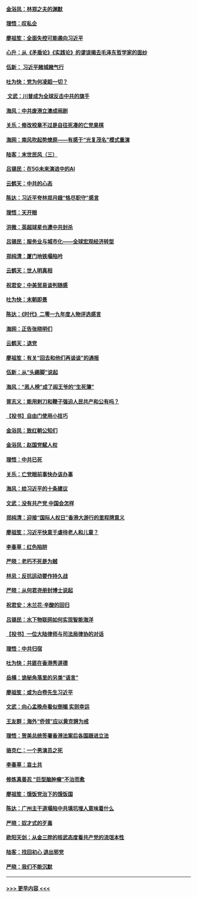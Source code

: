#### [金浴凤：林郑之夫的渊默](../pages/nsc993/n11737735.md?t=12221955) 
#### [理悟：叹私企](../pages/nsc993/n11737715.md?t=12221955) 
#### [廖祖笙：全面失控可能袭向习近平](../pages/nsc993/n11737704.md?t=12221955) 
#### [心升：从《矛盾论》《实践论》的谬误揭去毛泽东哲学家的面纱](../pages/nsc993/n11736962.md?t=12221955) 
#### [伍新： 习近平赌城赌气行](../pages/nsc993/n11736929.md?t=12221955) 
#### [吐为快：党为何凌蹈一切？](../pages/nsc993/n11736915.md?t=12221955) 
#### [ 文武：川普成为全球反击中共的旗手](../pages/nsc993/n11736882.md?t=12221955) 
#### [海风：中共废港立澳成闹剧](../pages/nsc993/n11735857.md?t=12221955) 
#### [关乐：修改校章不过是自往死凑的亡党臭棋](../pages/nsc993/n11735097.md?t=12221955) 
#### [海网：南风吹起势燎原——有感于“光复茂名”模式重演](../pages/nsc993/n11732308.md?t=12221955) 
#### [陆客：末世民风（三）](../pages/nsc993/n11732211.md?t=12221955) 
#### [吕锡民：在5G未来演进中的AI](../pages/nsc993/n11730010.md?t=12221955) 
#### [云鹤天：中共的心态](../pages/nsc993/n11729906.md?t=12221955) 
#### [陈达：习近平夸林郑月娥“恪尽职守”感言](../pages/nsc993/n11729881.md?t=12221955) 
#### [理悟：天开眼](../pages/nsc993/n11729699.md?t=12221955) 
#### [洪微：英超球星也遭中共封杀](../pages/nsc993/n11727243.md?t=12221955) 
#### [吕锡民：服务业与城市化——全球宏观经济转型](../pages/nsc993/n11725845.md?t=12221955) 
#### [郑纯清：厦门地铁塌陷吟](../pages/nsc993/n11725813.md?t=12221955) 
#### [云鹤天：世人明真相](../pages/nsc993/n11725621.md?t=12221955) 
#### [祝君安：中美贸易谈判随感](../pages/nsc993/n11725609.md?t=12221955) 
#### [吐为快：末朝即景](../pages/nsc993/n11723365.md?t=12221955) 
#### [陈达：《时代》二零一九年度人物评选感言](../pages/nsc993/n11723337.md?t=12221955) 
#### [海网：正告张晓明们](../pages/nsc993/n11723228.md?t=12221955) 
#### [云鹤天：退党](../pages/nsc993/n11723056.md?t=12221955) 
#### [廖祖笙：有关“回去和他们再谈谈”的通报](../pages/nsc993/n11722442.md?t=12221955) 
#### [伍新：从“头踢脚”说起](../pages/nsc993/n11722429.md?t=12221955) 
#### [海风：“恶人榜”成了阎王爷的“生死簿”](../pages/nsc993/n11722272.md?t=12221955) 
#### [胥志义：能用剌刀和鞭子强迫人民共产和公有吗？](../pages/nsc993/n11720569.md?t=12221955) 
#### [【投书】自由门使用小技巧](../pages/nsc993/n11720180.md?t=12221955) 
#### [金浴凤：致红朝公知们](../pages/nsc993/n11720563.md?t=12221955) 
#### [金浴凤：赵国党赋人权](../pages/nsc993/n11720533.md?t=12221955) 
#### [理悟：中共已死](../pages/nsc993/n11720233.md?t=12221955) 
#### [关乐：亡党眼前事快办该办事](../pages/nsc993/n11719160.md?t=12221955) 
#### [海风：给习近平的十条建议](../pages/nsc993/n11717616.md?t=12221955) 
#### [文武：没有共产党 中国会怎样](../pages/nsc993/n11717584.md?t=12221955) 
#### [郑纯清：迎接“国际人权日”香港大游行的里程牌意义](../pages/nsc993/n11717417.md?t=12221955) 
#### [廖祖笙：习近平快意于虐待老人和儿童？](../pages/nsc993/n11715313.md?t=12221955) 
#### [李春草：红色陷阱](../pages/nsc993/n11715029.md?t=12221955) 
#### [严晓：老朽不死是为贼](../pages/nsc993/n11712910.md?t=12221955) 
#### [林忌：反抗运动要作持久战](../pages/nsc993/n11712623.md?t=12221955) 
#### [严晓：从何君尧册封博士说起](../pages/nsc993/n11712465.md?t=12221955) 
#### [祝君安：木兰花·辛酸的回归](../pages/nsc993/n11712381.md?t=12221955) 
#### [吕锡民：水下物联网如何实现智能海洋](../pages/nsc993/n11711158.md?t=12221955) 
#### [【投书】一位大陆律师与司法局律协的对话](../pages/nsc993/n11709675.md?t=12221955) 
#### [理悟：中共归宿](../pages/nsc993/n11710059.md?t=12221955) 
#### [吐为快：共匪在香港秀道德](../pages/nsc993/n11709979.md?t=12221955) 
#### [岳横：诡秘角落里的另类“语言”](../pages/nsc993/n11709792.md?t=12221955) 
#### [廖祖笙：或为白卷先生习近平](../pages/nsc993/n11708330.md?t=12221955) 
#### [文武：向心孟晚舟看似倒楣 实则幸运](../pages/nsc993/n11708236.md?t=12221955) 
#### [王友群：海外“侨领”应以黄克锵为戒](../pages/nsc993/n11706176.md?t=12221955) 
#### [理悟：贺美总统签署香港法案后各国跟进立法](../pages/nsc993/n11706853.md?t=12221955) 
#### [骆克仁：一个男演员之死](../pages/nsc993/n11706677.md?t=12221955) 
#### [李春草：哀土共](../pages/nsc993/n11706255.md?t=12221955) 
#### [修炼真善忍 “巨型脑肿瘤”不治而愈](../pages/nsc993/n11705340.md?t=12221955) 
#### [廖祖笙：饿饭党治下的饿饭国](../pages/nsc993/n11705085.md?t=12221955) 
#### [陈达：广州主干道塌陷中共填坑埋人意味着什么](../pages/nsc993/n11705046.md?t=12221955) 
#### [严晓：奴才式的歹毒](../pages/nsc993/n11704826.md?t=12221955) 
#### [欧阳天剑：从金三胖的核武态度看共产党的流氓本性](../pages/nsc993/n11702238.md?t=12221955) 
#### [陆客：找回初心 退出邪党](../pages/nsc993/n11702213.md?t=12221955) 
#### [严晓：我们不能沉默](../pages/nsc993/n11702110.md?t=12221955) 

----
#### [ >>> 更早内容 <<< ](../indexes/nsc993-earlier.md)

